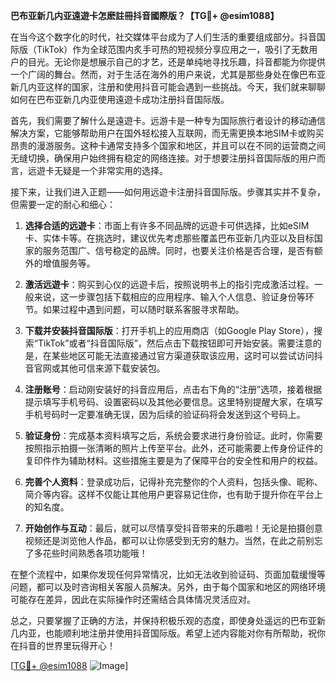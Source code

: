 **巴布亚新几内亚遠遊卡怎麽註冊抖音國際版？【TG💪+ @esim1088】**

在当今这个数字化的时代，社交媒体平台成为了人们生活的重要组成部分。抖音国际版（TikTok）作为全球范围内炙手可热的短视频分享应用之一，吸引了无数用户的目光。无论你是想展示自己的才艺，还是单纯地寻找乐趣，抖音都能为你提供一个广阔的舞台。然而，对于生活在海外的用户来说，尤其是那些身处在像巴布亚新几内亚这样的国家，注册和使用抖音可能会遇到一些挑战。今天，我们就来聊聊如何在巴布亚新几内亚使用遠遊卡成功注册抖音国际版。

首先，我们需要了解什么是遠遊卡。远游卡是一种专为国际旅行者设计的移动通信解决方案，它能够帮助用户在国外轻松接入互联网，而无需更换本地SIM卡或购买昂贵的漫游服务。这种卡通常支持多个国家和地区，并且可以在不同的运营商之间无缝切换，确保用户始终拥有稳定的网络连接。对于想要注册抖音国际版的用户而言，远遊卡无疑是一个非常实用的选择。

接下来，让我们进入正题——如何用远遊卡注册抖音国际版。步骤其实并不复杂，但需要一定的耐心和细心：

1. **选择合适的远遊卡**：市面上有许多不同品牌的远遊卡可供选择，比如eSIM卡、实体卡等。在挑选时，建议优先考虑那些覆盖巴布亚新几内亚以及目标国家的服务范围广、信号稳定的品牌。同时，也要关注价格是否合理，是否有额外的增值服务等。

2. **激活远遊卡**：购买到心仪的远遊卡后，按照说明书上的指引完成激活过程。一般来说，这一步骤包括下载相应的应用程序、输入个人信息、验证身份等环节。如果过程中遇到问题，可以随时联系客服寻求帮助。

3. **下载并安装抖音国际版**：打开手机上的应用商店（如Google Play Store），搜索“TikTok”或者“抖音国际版”，然后点击下载按钮即可开始安装。需要注意的是，在某些地区可能无法直接通过官方渠道获取该应用，这时可以尝试访问抖音官网或其他可信来源下载安装包。

4. **注册账号**：启动刚安装好的抖音应用后，点击右下角的“注册”选项，接着根据提示填写手机号码、设置密码以及其他必要信息。这里特别提醒大家，在填写手机号码时一定要准确无误，因为后续的验证码将会发送到这个号码上。

5. **验证身份**：完成基本资料填写之后，系统会要求进行身份验证。此时，你需要按照指示拍摄一张清晰的照片上传至平台。此外，还可能需要上传身份证件的复印件作为辅助材料。这些措施主要是为了保障平台的安全性和用户的权益。

6. **完善个人资料**：登录成功后，记得补充完整你的个人资料，包括头像、昵称、简介等内容。这样不仅能让其他用户更容易记住你，也有助于提升你在平台上的知名度。

7. **开始创作与互动**：最后，就可以尽情享受抖音带来的乐趣啦！无论是拍摄创意视频还是浏览他人作品，都可以让你感受到无穷的魅力。当然，在此之前别忘了多花些时间熟悉各项功能哦！

在整个流程中，如果你发现任何异常情况，比如无法收到验证码、页面加载缓慢等问题，都可以及时咨询相关客服人员解决。另外，由于每个国家和地区的网络环境可能存在差异，因此在实际操作时还需结合具体情况灵活应对。

总之，只要掌握了正确的方法，并保持积极乐观的态度，即使身处遥远的巴布亚新几内亚，也能顺利地注册并使用抖音国际版。希望上述内容能对你有所帮助，祝你在抖音的世界里玩得开心！

[[TG💪+ @esim1088](https://t.me/s/esim1088) ![Image](https://i.postimg.cc/4NQfJmqS/Snipaste-2025-05-13-00-14-12.png)]